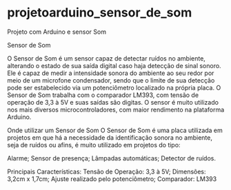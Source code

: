 # projetoarduino_sensor_de_som
Projeto com Arduino e sensor Som

Sensor de Som
 

O Sensor de Som é um sensor capaz de detectar ruídos no ambiente, alterando o estado de sua saída digital caso haja detecção de sinal sonoro. Ele é capaz de medir a intensidade sonora do ambiente ao seu redor por meio de um microfone condensador, sendo que o limite de sua detecção pode ser estabelecido via um potenciômetro localizado na própria placa.
O Sensor de Som trabalha com o comparador LM393, com tensão de operação de 3,3 à 5V e suas saídas são digitas. O sensor é muito utilizado nos mais diversos microcontroladores, com maior rendimento na plataforma Arduino.

 

Onde utilizar um Sensor de Som
O Sensor de Som é uma placa utilizada em projetos em que há a necessidade da identificação sonora no ambiente, seja de ruídos ou afins, é muito utilizado em projetos do tipo:

Alarme;
Sensor de presença;
Lâmpadas automáticas;
Detector de ruídos.
 

Principais Características:
Tensão de Operação: 3,3 à 5V;
Dimensões: 3,2cm x 1,7cm;
Ajuste realizado pelo potenciômetro;
Comparador: LM393
 
